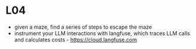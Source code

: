 # L04

- given a maze, find a series of steps to escape the maze
- instrument your LLM interactions with langfuse, which traces LLM calls and calculates costs - https://cloud.langfuse.com